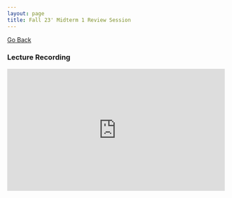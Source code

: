 ```yaml
---
layout: page
title: Fall 23' Midterm 1 Review Session
---
```


[Go Back](/teaching)

### Lecture Recording

<div style="position: relative; padding-bottom: 56.25%; height: 0; overflow: hidden;">
  <iframe src="https://www.youtube.com/embed/lNJcj-s0UbM" frameborder="0" style="position: absolute; top: 0; left: 0; width: 100%; height: 100%;" allow="accelerometer; autoplay; clipboard-write; encrypted-media; gyroscope; picture-in-picture" allowfullscreen></iframe>
</div>
